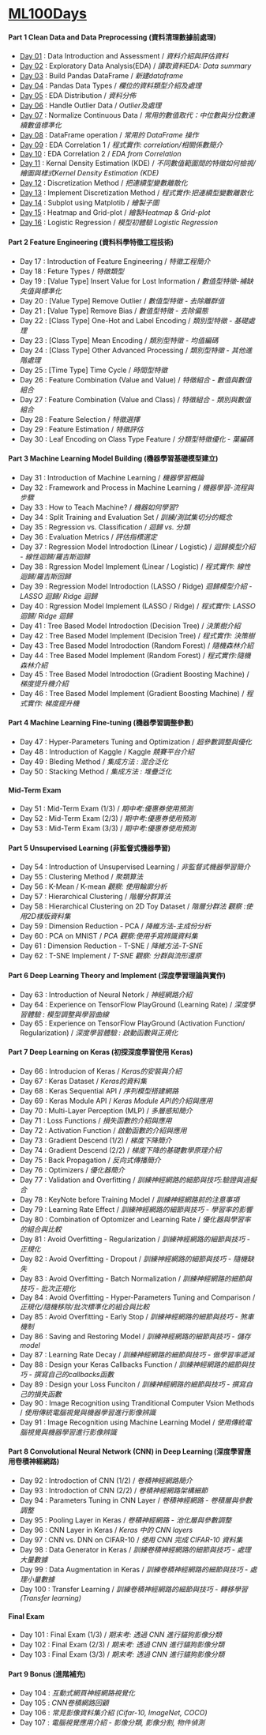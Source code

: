 # [ML100Days](https://ai100-2.cupoy.com/) 


#### Part 1 Clean Data and Data Preprocessing (資料清理數據前處理)
- [Day 01](https://github.com/ching0819/ML100Days/blob/master/homework/Day_001_HW.ipynb) : Data Introduction and Assessment / *資料介紹與評估資料*
- [Day 02](https://github.com/ching0819/ML100Days/blob/master/homework/Day_002_HW.ipynb) : Exploratory Data Analysis(EDA) / *讀取資料EDA: Data summary*
- [Day 03](https://github.com/ching0819/ML100Days/blob/master/homework/Day_003_HW.ipynb) : Build Pandas DataFrame / *新建dataframe*
- [Day 04](https://github.com/ching0819/ML100Days/blob/master/homework/Day_004_HW.ipynb) : Pandas Data Types / *欄位的資料類型介紹及處理*
- [Day 05](https://github.com/ching0819/ML100Days/blob/master/homework/Day_005_HW.ipynb) : EDA Distribution / *資料分佈*
- [Day 06](https://github.com/ching0819/ML100Days/blob/master/homework/Day_006_HW.ipynb) : Handle Outlier Data / *Outlier及處理*
- [Day 07](https://github.com/ching0819/ML100Days/blob/master/homework/Day_007_HW.ipynb) : Normalize Continuous Data / *常用的數值取代：中位數與分位數連續數值標準化*
- [Day 08](https://github.com/ching0819/ML100Days/blob/master/homework/Day_008_HW.ipynb) : DataFrame operation / *常用的 DataFrame 操作*
- [Day 09](https://github.com/ching0819/ML100Days/blob/master/homework/Day_009_HW.ipynb) : EDA Correlation 1 / *程式實作: correlation/相關係數簡介*
- [Day 10](https://github.com/ching0819/ML100Days/blob/master/homework/Day_010_HW.ipynb) : EDA Correlation 2 / *EDA from Correlation*
- [Day 11](https://github.com/ching0819/ML100Days/blob/master/homework/Day_011_HW.ipynb) : Kernal Density Estimation (KDE) / *不同數值範圍間的特徵如何檢視/繪圖與樣式Kernel Density Estimation (KDE)*
- [Day 12](https://github.com/ching0819/ML100Days/blob/master/homework/Day_012_HW.ipynb) : Discretization Method / *把連續型變數離散化*
- [Day 13](https://github.com/ching0819/ML100Days/blob/master/homework/Day_013_HW.ipynb) : Implement Discretization Method / *程式實作:把連續型變數離散化*
- [Day 14](https://github.com/ching0819/ML100Days/blob/master/homework/Day_014_HW.ipynb) : Subplot using Matplotib / *繪製子圖*
- [Day 15](https://github.com/ching0819/ML100Days/blob/master/homework/Day_015_HW.ipynb) : Heatmap and Grid-plot / *繪製Heatmap & Grid-plot*
- [Day 16](https://github.com/ching0819/ML100Days/blob/master/homework/Day_016_HW.ipynb) : Logistic Regression / *模型初體驗 Logistic Regression*

#### Part 2 Feature Engineering (資料科學特徵工程技術)
- Day 17 : Introduction of Feature Engineering / *特徵工程簡介*
- Day 18 : Feture Types / *特徵類型*
- Day 19 : [Value Type] Insert Value for Lost Information / *數值型特徵-補缺失值與標準化*
- Day 20 : [Value Type] Remove Outlier / *數值型特徵 - 去除離群值*
- Day 21 : [Value Type] Remove Bias / *數值型特徵 - 去除偏態*
- Day 22 : [Class Type] One-Hot and Label Encoding / *類別型特徵 - 基礎處理*
- Day 23 : [Class Type] Mean Encoding / *類別型特徵 - 均值編碼*
- Day 24 : [Class Type] Other Advanced Processing / *類別型特徵 - 其他進階處理*
- Day 25 : [Time Type] Time Cycle / *時間型特徵*
- Day 26 : Feature Combination (Value and Value) / *特徵組合 - 數值與數值組合*
- Day 27 : Feature Combination (Value and Class) / *特徵組合 - 類別與數值組合*
- Day 28 : Feature Selection / *特徵選擇*
- Day 29 : Feature Estimation / *特徵評估*
- Day 30 : Leaf Encoding on Class Type Feature / *分類型特徵優化 - 葉編碼*

#### Part 3 Machine Learning Model Building (機器學習基礎模型建立)
- Day 31 : Introduction of Machine Learning / *機器學習概論*
- Day 32 : Framework and Process in Machine Learning / *機器學習-流程與步驟*
- Day 33 : How to Teach Machine? / *機器如何學習?*
- Day 34 : Split Training and Evaluation Set / *訓練/測試集切分的概念*
- Day 35 : Regression vs. Classification / *迴歸 vs. 分類*
- Day 36 : Evaluation Metrics / *評估指標選定*
- Day 37 : Regression Model Introdoction (Linear / Logistic) / *迴歸模型介紹 - 線性迴歸/羅吉斯迴歸*
- Day 38 : Rgression Model Implement (Linear / Logistic) / *程式實作: 線性迴歸/羅吉斯回歸*
- Day 39 : Regression Model Introdoction (LASSO / Ridge) *迴歸模型介紹 - LASSO 迴歸/ Ridge 迴歸*
- Day 40 : Rgression Model Implement (LASSO / Ridge) / *程式實作: LASSO 迴歸/ Ridge 迴歸*
- Day 41 : Tree Based Model Introdoction (Decision Tree) / *決策樹介紹*
- Day 42 : Tree Based Model Implement (Decision Tree) / *程式實作: 決策樹*
- Day 43 : Tree Based Model Introdoction (Random Forest) / *隨機森林介紹*
- Day 44 : Tree Based Model Implement (Random Forest) / *程式實作:隨機森林介紹*
- Day 45 : Tree Based Model Introdoction (Gradient Boosting Machine) / *梯度提升機介紹*
- Day 46 : Tree Based Model Implement (Gradient Boosting Machine) / *程式實作: 梯度提升機*

#### Part 4 Machine Learning Fine-tuning (機器學習調整參數)
- Day 47 : Hyper-Parameters Tuning and Optimization / *超參數調整與優化*
- Day 48 : Introduction of Kaggle / Kaggle *競賽平台介紹*
- Day 49 : Bleding Method / *集成方法 : 混合泛化*
- Day 50 : Stacking Method / *集成方法 : 堆疊泛化*

#### Mid-Term Exam
- Day 51 : Mid-Term Exam (1/3) / *期中考:優惠券使用預測*
- Day 52 : Mid-Term Exam (2/3) / *期中考:優惠券使用預測*
- Day 53 : Mid-Term Exam (3/3) / *期中考:優惠券使用預測*

#### Part 5 Unsupervised Learning (非監督式機器學習)
- Day 54 : Introduction of Unsupervised Learning / *非監督式機器學習簡介*
- Day 55 : Clustering Method / *聚類算法*
- Day 56 : K-Mean / K-mean *觀察: 使用輪廓分析*
- Day 57 : Hierarchical Clustering / *階層分群算法*
- Day 58 : Hierarchical Clustering on 2D Toy Dataset / *階層分群法 觀察 :使用2D樣版資料集*
- Day 59 : Dimension Reduction - PCA / *降維方法-主成份分析*
- Day 60 : PCA on MNIST / *PCA 觀察:使用手寫辨識資料集*
- Day 61 : Dimension Reduction - T-SNE / *降維方法-T-SNE*
- Day 62 : T-SNE Implement / *T-SNE 觀察: 分群與流形還原*

#### Part 6 Deep Learning Theory and Implement (深度學習理論與實作)
- Day 63 : Introduction of Neural Netork / *神經網路介紹*
- Day 64 : Experience on TensorFlow PlayGround (Learning Rate) / *深度學習體驗 : 模型調整與學習曲線*
- Day 65 : Experience on TensorFlow PlayGround (Activation Function/ Regularization) / *深度學習體驗 : 啟動函數與正規化*

#### Part 7 Deep Learning on Keras (初探深度學習使用 Keras)
- Day 66 : Introducion of Keras / *Keras的安裝與介紹*
- Day 67 : Keras Dataset / *Keras的資料集*
- Day 68 : Keras Sequential API / *序列模型搭建網路*
- Day 69 : Keras Module API / *Keras Module API的介紹與應用*
- Day 70 : Multi-Layer Perception (MLP) / *多層感知簡介*
- Day 71 : Loss Functions / *損失函數的介紹與應用*
- Day 72 : Activation Function / *啟動函數的介紹與應用*
- Day 73 : Gradient Descend (1/2) / *梯度下降簡介*
- Day 74 : Gradient Descend (2/2) / *梯度下降的基礎數學原理介紹*
- Day 75 : Back Propagation / *反向式傳播簡介*
- Day 76 : Optimizers / *優化器簡介*
- Day 77 : Validation and Overfitting / *訓練神經網路的細節與技巧:驗證與過擬合*
- Day 78 : KeyNote before Training Model / *訓練神經網路前的注意事項*
- Day 79 : Learning Rate Effect / *訓練神經網路的細節與技巧 - 學習率的影響*
- Day 80 : Combination of Optomizer and Learning Rate / *優化器與學習率的組合與比較*
- Day 81 : Avoid Overfitting - Regularization / *訓練神經網路的細節與技巧 - 正規化*
- Day 82 : Avoid Overfitting - Dropout / *訓練神經網路的細節與技巧 - 隨機缺失*
- Day 83 : Avoid Overfitting - Batch Normalization / *訓練神經網路的細節與技巧 - 批次正規化*
- Day 84 : Avoid Overfitting - Hyper-Parameters Tuning and Comparison / *正規化/隨機移除/批次標準化的組合與比較*
- Day 85 : Avoid Overfitting - Early Stop / *訓練神經網路的細節與技巧 - 煞車機制*
- Day 86 : Saving and Restoring Model / *訓練神經網路的細節與技巧 - 儲存 model*
- Day 87 : Learning Rate Decay / *訓練神經網路的細節與技巧 - 做學習率遞減*
- Day 88 : Design your Keras Callbacks Function / *訓練神經網路的細節與技巧 - 撰寫自己的callbacks函數*
- Day 89 : Design your Loss Funciton / *訓練神經網路的細節與技巧 - 撰寫自己的損失函數*
- Day 90 : Image Recognition using Tranditional Computer Vsion Methods / *使用傳統電腦視覺與機器學習進行影像辨識*
- Day 91 : Image Recognition using Machine Learning Model / *使用傳統電腦視覺與機器學習進行影像辨識*

#### Part 8 Convolutional Neural Network (CNN) in Deep Learning (深度學習應用卷積神經網路)
- Day 92 : Introdoction of CNN (1/2) / *卷積神經網路簡介*
- Day 93 : Introdoction of CNN (2/2) / *卷積神經網路架構細節*
- Day 94 : Parameters Tuning in CNN Layer / *卷積神經網路 - 卷積層與參數調整*
- Day 95 : Pooling Layer in Keras / *卷積神經網路 - 池化層與參數調整*
- Day 96 : CNN Layer in Keras / *Keras 中的 CNN layers*
- Day 97 : CNN vs. DNN on CIFAR-10 / *使用 CNN 完成 CIFAR-10 資料集*
- Day 98 : Data Generator in Keras / *訓練卷積神經網路的細節與技巧 - 處理大量數據*
- Day 99 : Data Augmentation in Keras / *訓練卷積神經網路的細節與技巧 - 處理小量數據*
- Day 100 : Transfer Learning / *訓練卷積神經網路的細節與技巧 - 轉移學習 (Transfer learning)*

#### Final Exam
- Day 101 : Final Exam (1/3) / *期末考: 透過 CNN 進行貓狗影像分類*
- Day 102 : Final Exam (2/3) / *期末考: 透過 CNN 進行貓狗影像分類*
- Day 103 : Final Exam (3/3) / *期末考: 透過 CNN 進行貓狗影像分類*

#### Part 9 Bonus (進階補充)
- Day 104 : *互動式網頁神經網路視覺化*
- Day 105 : *CNN卷積網路回顧*
- Day 106 : *常見影像資料集介紹 (Cifar-10, ImageNet, COCO)*
- Day 107 : *電腦視覺應用介紹 - 影像分類, 影像分割, 物件偵測*


